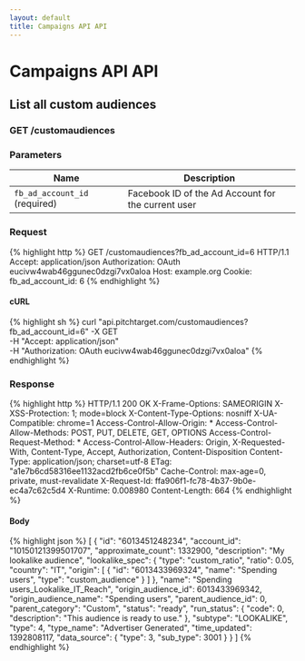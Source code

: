```yaml
---
layout: default
title: Campaigns API API
---
```


# Campaigns API API

## List all custom audiences

### GET /customaudiences


### Parameters

Name | Description |
-----|-------------|
`fb_ad_account_id` (required) | Facebook ID of the Ad Account for the current user |

### Request

{% highlight http %}
GET /customaudiences?fb_ad_account_id=6 HTTP/1.1
Accept: application/json
Authorization: OAuth eucivw4wab46ggunec0dzgi7vx0aloa
Host: example.org
Cookie: 
fb_ad_account_id: 6
{% endhighlight %}


#### cURL

{% highlight sh %}
curl "api.pitchtarget.com/customaudiences?fb_ad_account_id=6" -X GET \
	-H "Accept: application/json" \
	-H "Authorization: OAuth eucivw4wab46ggunec0dzgi7vx0aloa"
{% endhighlight %}

### Response

{% highlight http %}
HTTP/1.1 200 OK
X-Frame-Options: SAMEORIGIN
X-XSS-Protection: 1; mode=block
X-Content-Type-Options: nosniff
X-UA-Compatible: chrome=1
Access-Control-Allow-Origin: *
Access-Control-Allow-Methods: POST, PUT, DELETE, GET, OPTIONS
Access-Control-Request-Method: *
Access-Control-Allow-Headers: Origin, X-Requested-With, Content-Type, Accept, Authorization, Content-Disposition
Content-Type: application/json; charset=utf-8
ETag: "a1e7b6cd58316ee1132acd2fb6ce0f5b"
Cache-Control: max-age=0, private, must-revalidate
X-Request-Id: ffa906f1-fc78-4b37-9b0e-ec4a7c62c5d4
X-Runtime: 0.008980
Content-Length: 664
{% endhighlight %}

#### Body

{% highlight json %}
[
  {
    "id": "6013451248234",
    "account_id": "10150121399501707",
    "approximate_count": 1332900,
    "description": "My lookalike audience",
    "lookalike_spec": {
      "type": "custom_ratio",
      "ratio": 0.05,
      "country": "IT",
      "origin": [
        {
          "id": "6013433969324",
          "name": "Spending users",
          "type": "custom_audience"
        }
      ]
    },
    "name": "Spending users_Lookalike_IT_Reach",
    "origin_audience_id": 6013433969342,
    "origin_audience_name": "Spending users",
    "parent_audience_id": 0,
    "parent_category": "Custom",
    "status": "ready",
    "run_status": {
      "code": 0,
      "description": "This audience is ready to use."
    },
    "subtype": "LOOKALIKE",
    "type": 4,
    "type_name": "Advertiser Generated",
    "time_updated": 1392808117,
    "data_source": {
      "type": 3,
      "sub_type": 3001
    }
  }
]
{% endhighlight %}

